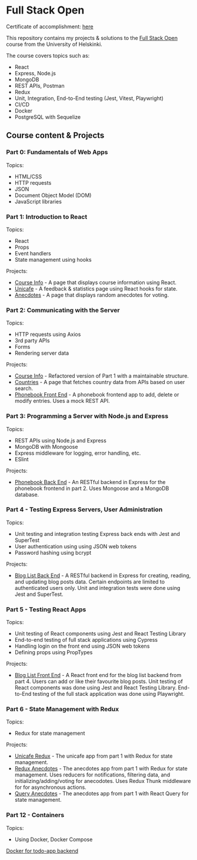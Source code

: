 # Full Stack Open 

Certificate of accomplishment: [here](https://studies.cs.helsinki.fi/stats/api/certificate/fullstackopen/en/0fa0cc98411a68986d604c1bbfec0295)

This repository contains my projects & solutions to the [Full Stack Open](https://fullstackopen.com/en/) course from the University of Helskinki.

The course covers topics such as:
- React
- Express, Node.js
- MongoDB
- REST APIs, Postman
- Redux
- Unit, Integration, End-to-End testing (Jest, Vitest, Playwright)
- CI/CD
- Docker
- PostgreSQL with Sequelize

## Course content & Projects

### Part 0: Fundamentals of Web Apps
Topics:
- HTML/CSS
- HTTP requests
- JSON
- Document Object Model (DOM)
- JavaScript libraries

### Part 1: Introduction to React
Topics:
- React
- Props
- Event handlers
- State management using hooks

Projects:
- [Course Info](https://github.com/feliciahmq/full-stack-open/tree/main/part1/courseinfo) - A page that displays course information using React.
- [Unicafe](https://github.com/feliciahmq/full-stack-open/tree/main/part1/unicafe) - A feedback & statistics page using React hooks for state.
- [Anecdotes](https://github.com/feliciahmq/full-stack-open/tree/main/part1/anecdotes) - A page that displays random anecdotes for voting.

### Part 2: Communicating with the Server

Topics:
- HTTP requests using Axios
- 3rd party APIs
- Forms
- Rendering server data

Projects:
- [Course Info](https://github.com/feliciahmq/full-stack-open/tree/main/part2/courseinfo) - Refactored version of Part 1 with a maintainable structure.
- [Countries](https://github.com/feliciahmq/full-stack-open/tree/main/part2/dataforcountries) - A page that fetches country data from APIs based on user search.
- [Phonebook Front End](https://github.com/feliciahmq/full-stack-open/tree/main/part2/phonebook) - A phonebook frontend app to add, delete or modify entries. Uses a mock REST API.

### Part 3: Programming a Server with Node.js and Express

Topics:
- REST APIs using Node.js and Express
- MongoDB with Mongoose
- Express middleware for logging, error handling, etc.
- ESlint

Projects:
- [Phonebook Back End](https://github.com/feliciahmq/full-stack-open/tree/main/part3) - An RESTful backend in Express for the phonebook frontend in part 2. Uses Mongoose and a MongoDB database.

### Part 4 - Testing Express Servers, User Administration

Topics:
- Unit testing and integration testing Express back ends with Jest and SuperTest
- User authentication using using JSON web tokens
- Password hashing using bcrypt

Projects:
- [Blog List Back End](https://github.com/feliciahmq/full-stack-open/tree/main/part4) - A RESTful backend in Express for creating, reading, and updating blog posts data. Certain endpoints are limited to authenticated users only. Unit and integration tests were done using Jest and SuperTest.

### Part 5 - Testing React Apps

Topics:
- Unit testing of React components using Jest and React Testing Library
- End-to-end testing of full stack applications using Cypress
- Handling login on the front end using JSON web tokens
- Defining props using PropTypes

Projects:
- [Blog List Front End](https://github.com/feliciahmq/full-stack-open/tree/main/part5/bloglist-frontend) - A React front end for the blog list backend from part 4. Users can add or like their favourite blog posts. Unit testing of React components was done using Jest and React Testing Library. End-to-End testing of the full stack application was done using Playwright.

### Part 6 - State Management with Redux

Topics:
- Redux for state management 

Projects:
- [Unicafe Redux](https://github.com/feliciahmq/full-stack-open/tree/main/part6/unicafe-redux) - The unicafe app from part 1 with Redux for state management. 
- [Redux Anecdotes](https://github.com/feliciahmq/full-stack-open/tree/main/part6/redux-anecdotes) - The anecdotes app from part 1 with Redux for state management. Uses reducers for notifications, filtering data, and initializing/adding/voting for anecodotes. Uses Redux Thunk middleware for for asynchronous actions.
- [Query Anecdotes](https://github.com/feliciahmq/full-stack-open/tree/main/part6/query-anecdotes) - The anecdotes app from part 1 with React Query for state management.


### Part 12 - Containers

Topics:
- Using Docker, Docker Compose

[Docker for todo-app backend](https://github.com/feliciahmq/full-stack-open/tree/main/part12/part12-containers-applications-main)
